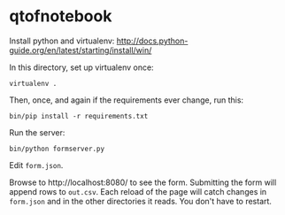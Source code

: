 qtofnotebook
============

Install python and virtualenv:
http://docs.python-guide.org/en/latest/starting/install/win/

In this directory, set up virtualenv once:
```
virtualenv .
```

Then, once, and again if the requirements ever change, run this:
```
bin/pip install -r requirements.txt
```

Run the server:
```
bin/python formserver.py
```

Edit ```form.json```.

Browse to http://localhost:8080/ to see the form. Submitting the form will append rows to ```out.csv```. Each reload of the page will catch changes in ```form.json``` and in the other directories it reads. You don't have to restart.


